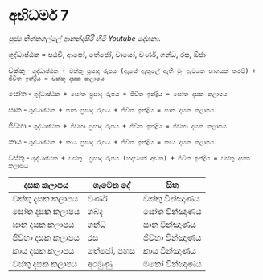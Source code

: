# අභිධර්ම 7
*පුජ්‍ය තිත්තගල්ලේ ආනන්දසිරි හිමි Youtube දේශනා*.


ශුද්ධාෂ්ඨක = පඨවි, ආපෝ, තේජෝ, වායෝ, වර්ණ, ගන්ධ, රස, ඕජා

චක්කු - `ශුද්ධාෂ්ඨක + චක්කු ප්‍රසාද රුපය (ඇසේ ඇතුලේ ඇති මුං ඇටයක භාගයක් තරම්) + ජිවිත ඉන්ද්‍රිය = චක්කු දසක කලාපය` 

සෝත - `ශුද්ධාෂ්ඨක + සෝත ප්‍රසාද රුපය + ජිවිත ඉන්ද්‍රිය = සෝත දසක කලාපය` 

ඝාන - `ශුද්ධාෂ්ඨක + ඝාන ප්‍රසාද රුපය + ජිවිත ඉන්ද්‍රිය = ඝාන දසක කලාපය` 

ජිව්හා - `ශුද්ධාෂ්ඨක + ජිව්හා ප්‍රසාද රුපය + ජිවිත ඉන්ද්‍රිය = ජිව්හා දසක කලාපය` 

කාය - `ශුද්ධාෂ්ඨක + කාය ප්‍රසාද රුපය + ජිවිත ඉන්ද්‍රිය = කාය දසක කලාපය` 

වස්තු  - `ශුද්ධාෂ්ඨක + වස්තු  ප්‍රසාද රුපය (හදවතේ අඩක) + ජිවිත ඉන්ද්‍රිය = වස්තු දසක කලාපය` 


දසක කලාපය |ගැටෙන දේ|සිත 
-----------|--------|---
චක්කු දසක කලාපය| වර්ණ| චක්කු වින්ඤාණය
සෝත දසක කලාපය| ශබ්ද| සෝත වින්ඤාණය
ඝාන දසක කලාපය| ගන්ධ| ඝාන වින්ඤාණය
ජිව්හා දසක කලාපය| රස| ජිව්හා වින්ඤාණය
කාය දසක කලාපය| තේජෝ, පහස| කාය වින්ඤාණය
වස්තු දසක කලාපය| අරමුණු| මනෝ වින්ඤාණය
